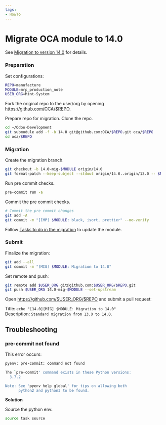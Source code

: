 ```yaml
---
tags:
- HowTo
---
```


# Migrate OCA module to 14.0

See [Migration to version 14.0](https://github.com/OCA/maintainer-tools/wiki/Migration-to-version-14.0#howto) for details.

### Preparation

Set configurations:

```bash
REPO=manufacture
MODULE=mrp_production_note
USER_ORG=Mint-System
```

Fork the original repo to the user/org by opening <https://github.com/OCA/$REPO>.

Prepare repo for migration. Clone the repo.

```bash
cd ~/Odoo-Development
git submodule add -f -b 14.0 git@github.com:OCA/$REPO.git oca/$REPO
cd oca/$REPO
```

### Migration 

Create the migration branch.

```bash
git checkout -b 14.0-mig-$MODULE origin/14.0
git format-patch --keep-subject --stdout origin/14.0..origin/13.0 -- $MODULE | git am -3 --keep
```

Run pre commit checks.

```bash 
pre-commit run -a
```

Commit the pre commit checks.

```bash
# Commit the pre commit changes
git add -A
git commit -m "[IMP] $MODULE: black, isort, prettier" --no-verify
```

Follow [Tasks to do in the migration](https://github.com/OCA/maintainer-tools/wiki/Migration-to-version-14.0#tasks-to-do-in-the-migration) to update the module.

### Submit

Finalize the migration:

```bash
git add --all
git commit -m "[MIG] $MODULE: Migration to 14.0"
```

Set remote and push:

```bash
git remote add $USER_ORG git@github.com:$USER_ORG/$REPO.git
git push $USER_ORG 14.0-mig-$MODULE --set-upstream
```

Open <https://github.com/$USER_ORG/$REPO> and submit a pull request:

Title: `echo "[14.0][MIG] $MODULE: Migration to 14.0"`\
Description: `Standard migration from 13.0 to 14.0.`

## Troubleshooting

### pre-commit not found

This error occurs:

```bash
pyenv: pre-commit: command not found

The `pre-commit' command exists in these Python versions:
  3.7.2

Note: See 'pyenv help global' for tips on allowing both
      python2 and python3 to be found.
```

**Solution**

Source the python env.

```bash
source task source
```

